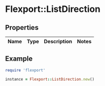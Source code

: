 # Flexport::ListDirection

## Properties

| Name | Type | Description | Notes |
| ---- | ---- | ----------- | ----- |

## Example

```ruby
require 'flexport'

instance = Flexport::ListDirection.new()
```

